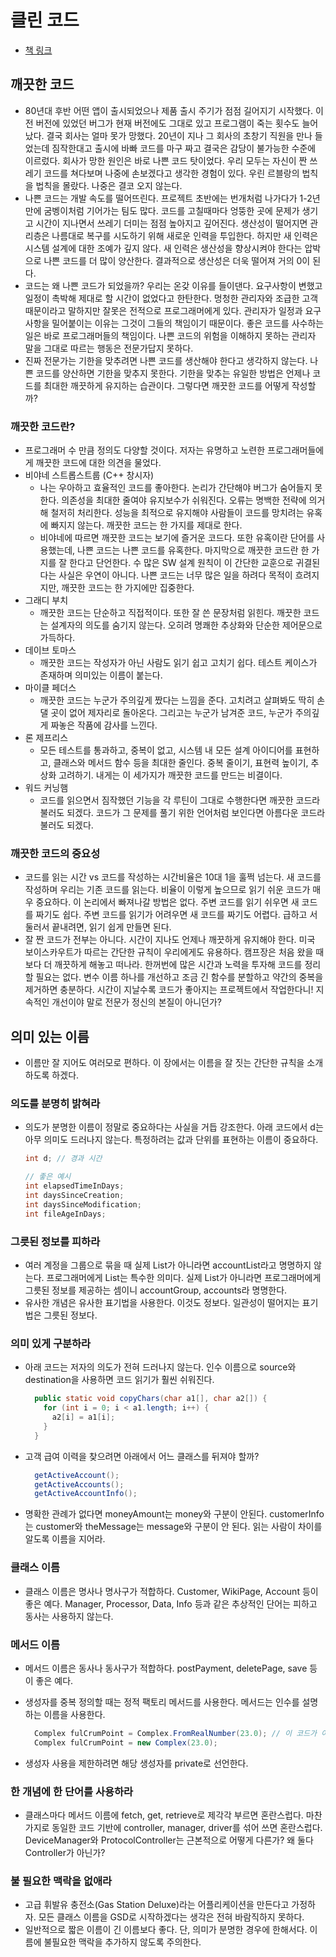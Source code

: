 # 클린 코드

- [책 링크](https://product.kyobobook.co.kr/detail/S000001032980)

## 깨끗한 코드

- 80년대 후반 어떤 앱이 출시되었으나 제품 출시 주기가 점점 길어지기 시작했다. 이전 버전에 있었던 버그가 현재 버전에도 그대로 있고 프로그램이 죽는 횟수도 늘어났다. 결국 회사는 얼마 못가 망했다. 20년이 지나 그 회사의 초창기 직원을 만나 들었는데 짐작한대고 출시에 바빠 코드를 마구 짜고 결국은 감당이 불가능한 수준에 이르렀다. 회사가 망한 원인은 바로 나쁜 코드 탓이었다. 우리 모두는 자신이 짠 쓰레기 코드를 쳐다보며 나중에 손보겠다고 생각한 경험이 있다. 우린 르블랑의 법칙을 법칙을 몰랐다. 나중은 결코 오지 않는다.
- 나쁜 코드는 개발 속도를 떨어뜨린다. 프로젝트 초반에는 번개처럼 나가다가 1-2년 만에 굼벵이처럼 기어가는 팀도 많다. 코드를 고칠때마다 엉뚱한 곳에 문제가 생기고 시간이 지나면서 쓰레기 더미는 점점 높아지고 깊어진다. 생산성이 떨어지면 관리층은 나름대로 복구를 시도하기 위해 새로운 인력을 투입한다. 하지만 새 인력은 시스템 설계에 대한 조예가 깊지 않다. 새 인력은 생산성을 향상시켜야 한다는 압박으로 나쁜 코드를 더 많이 양산한다. 결과적으로 생산성은 더욱 떨어져 거의 0이 된다.
- 코드는 왜 나쁜 코드가 되었을까? 우리는 온갖 이유를 들이댄다. 요구사항이 변했고 일정이 촉박해 제대로 할 시간이 없었다고 한탄한다. 멍청한 관리자와 조급한 고객 때문이라고 말하지만 잘못은 전적으로 프로그래머에게 있다. 관리자가 일정과 요구사항을 밀어붙이는 이유는 그것이 그들의 책임이기 때문이다. 좋은 코드를 사수하는 일은 바로 프로그래머들의 책임이다. 나쁜 코드의 위험을 이해하지 못하는 관리자 말을 그대로 따르는 행동은 전문가답지 못하다.
- 진짜 전문가는 기한을 맞추려면 나쁜 코드를 생산해야 한다고 생각하지 않는다. 나쁜 코드를 양산하면 기한을 맞추지 못한다. 기한을 맞추는 유일한 방법은 언제나 코드를 최대한 깨끗하게 유지하는 습관이다. 그렇다면 깨끗한 코드를 어떻게 작성할까?

### 깨끗한 코드란?

- 프로그래머 수 만큼 정의도 다양할 것이다. 저자는 유명하고 노련한 프로그래머들에게 깨끗한 코드에 대한 의견을 물었다.
- 비야네 스트롭스트룹 (C++ 창시자)
  - 나는 우아하고 효율적인 코드를 좋아한다. 논리가 간단해야 버그가 숨어들지 못한다. 의존성을 최대한 줄여야 유지보수가 쉬워진다. 오류는 명백한 전략에 의거해 철저히 처리한다. 성능을 최적으로 유지해야 사람들이 코드를 망치려는 유혹에 빠지지 않는다. 깨끗한 코드는 한 가지를 제대로 한다.
  - 비야네에 따르면 깨끗한 코드는 보기에 즐거운 코드다. 또한 유혹이란 단어를 사용했는데, 나쁜 코드는 나쁜 코드를 유혹한다. 마지막으로 깨끗한 코드란 한 가지를 잘 한다고 단언한다. 수 많은 SW 설계 원칙이 이 간단한 교훈으로 귀결된다는 사실은 우연이 아니다. 나쁜 코드는 너무 많은 일을 하려다 목적이 흐려지지만, 깨끗한 코드는 한 가지에만 집중한다.
- 그래디 부치
  - 깨끗한 코드는 단순하고 직접적이다. 또한 잘 쓴 문장처럼 읽힌다. 깨끗한 코드는 설계자의 의도를 숨기지 않는다. 오히려 명쾌한 추상화와 단순한 제어문으로 가득하다.
- 데이브 토마스
  - 깨끗한 코드는 작성자가 아닌 사람도 읽기 쉽고 고치기 쉽다. 테스트 케이스가 존재하며 의미있는 이름이 붙는다.
- 마이클 페더스
  - 깨끗한 코드는 누군가 주의깊게 짰다는 느낌을 준다. 고치려고 살펴봐도 딱히 손 댈 곳이 없어 제자리로 돌아온다. 그리고는 누군가 남겨준 코드, 누군가 주의깊게 짜놓은 작품에 감사를 느낀다.
- 론 제프리스
  - 모든 테스트를 통과하고, 중복이 없고, 시스템 내 모든 설계 아이디어를 표현하고, 클래스와 메서드 함수 등을 최대한 줄인다. 중복 줄이기, 표현력 높이기, 추상화 고려하기. 내게는 이 세가지가 깨끗한 코드를 만드는 비결이다.
- 워드 커닝햄
  - 코드를 읽으면서 짐작했던 기능을 각 루틴이 그대로 수행한다면 깨끗한 코드라 불러도 되겠다. 코드가 그 문제를 풀기 위한 언어처럼 보인다면 아름다운 코드라 불러도 되겠다.

### 깨끗한 코드의 중요성

- 코드를 읽는 시간 vs 코드를 작성하는 시간비율은 10대 1을 훌쩍 넘는다. 새 코드를 작성하며 우리는 기존 코드를 읽는다. 비율이 이렇게 높으므로 읽기 쉬운 코드가 매우 중요하다. 이 논리에서 빠져나갈 방법은 없다. 주변 코드를 읽기 쉬우면 새 코드를 짜기도 쉽다. 주변 코드를 읽기가 어려우면 새 코드를 짜기도 어렵다. 급하고 서둘러서 끝내려면, 읽기 쉽게 만들면 된다.
- 잘 짠 코드가 전부는 아니다. 시간이 지나도 언제나 깨끗하게 유지해야 한다. 미국 보이스카우트가 따르는 간단한 규칙이 우리에게도 유용하다. 캠프장은 처음 왔을 때 보다 더 깨끗하게 해놓고 떠나라. 한꺼번에 많은 시간과 노력을 투자해 코드를 정리할 필요는 없다. 변수 이름 하나를 개선하고 조금 긴 함수를 분할하고 약간의 중복을 제거하면 충분하다. 시간이 지날수록 코드가 좋아지는 프로젝트에서 작업한다니! 지속적인 개선이야 말로 전문가 정신의 본질이 아니던가?

## 의미 있는 이름

- 이름만 잘 지어도 여러모로 편하다. 이 장에서는 이름을 잘 짓는 간단한 규칙을 소개하도록 하겠다.

### 의도를 분명히 밝혀라

- 의도가 분명한 이름이 정말로 중요하다는 사실을 거듭 강조한다. 아래 코드에서 d는 아무 의미도 드러나지 않는다. 특정하려는 값과 단위를 표현하는 이름이 중요하다.

  ```java
  int d; // 경과 시간

  // 좋은 예시
  int elapsedTimeInDays;
  int daysSinceCreation;
  int daysSinceModification;
  int fileAgeInDays;
  ```

### 그릇된 정보를 피하라

- 여러 계정을 그룹으로 묶을 때 실제 List가 아니라면 accountList라고 명명하지 않는다. 프로그래머에게 List는 특수한 의미다. 실제 List가 아니라면 프로그래머에게 그릇된 정보를 제공하는 셈이니 accountGroup, accounts라 명명한다.
- 유사한 개념은 유사한 표기법을 사용한다. 이것도 정보다. 일관성이 떨어지는 표기법은 그릇된 정보다.

### 의미 있게 구분하라

- 아래 코드는 저자의 의도가 전혀 드러나지 않는다. 인수 이름으로 source와 destination을 사용하면 코드 읽기가 훨씬 쉬워진다.

  ```java
    public static void copyChars(char a1[], char a2[]) {
      for (int i = 0; i < a1.length; i++) {
        a2[i] = a1[i];
      }
    }
  ```

- 고객 급여 이력을 찾으려면 아래에서 어느 클래스를 뒤져야 할까?

  ```java
    getActiveAccount();
    getActiveAccounts();
    getActiveAccountInfo();
  ```

- 명확한 관례가 없다면 moneyAmount는 money와 구분이 안된다. customerInfo는 customer와 theMessage는 message와 구분이 안 된다. 읽는 사람이 차이를 알도록 이름을 지어라.

### 클래스 이름

- 클래스 이름은 명사나 명사구가 적합하다. Customer, WikiPage, Account 등이 좋은 예다. Manager, Processor, Data, Info 등과 같은 추상적인 단어는 피하고 동사는 사용하지 않는다.

### 메서드 이름

- 메서드 이름은 동사나 동사구가 적합하다. postPayment, deletePage, save 등이 좋은 예다.
- 생성자를 중복 정의할 때는 정적 팩토리 메서드를 사용한다. 메서드는 인수를 설명하는 이름을 사용한다.

  ```java
    Complex fulCrumPoint = Complex.FromRealNumber(23.0); // 이 코드가 아래 코드보다 좋다.
    Complex fulCrumPoint = new Complex(23.0);
  ```

- 생성자 사용을 제한하려면 해당 생성자를 private로 선언한다.

### 한 개념에 한 단어를 사용하라

- 클래스마다 메서드 이름에 fetch, get, retrieve로 제각각 부르면 혼란스럽다. 마찬가지로 동일한 코드 기반에 controller, manager, driver를 섞어 쓰면 혼란스럽다. DeviceManager와 ProtocolController는 근본적으로 어떻게 다른가? 왜 둘다 Controller가 아닌가?

### 불 필요한 맥락을 없애라

- 고급 휘발유 충전소(Gas Station Deluxe)라는 어플리케이션을 만든다고 가정하자. 모든 클래스 이름을 GSD로 시작하겠다는 생각은 전혀 바람직하지 못하다.
- 일반적으로 짧은 이름이 긴 이름보다 좋다. 단, 의미가 분명한 경우에 한해서다. 이름에 불필요한 맥락을 추가하지 않도록 주의한다.

